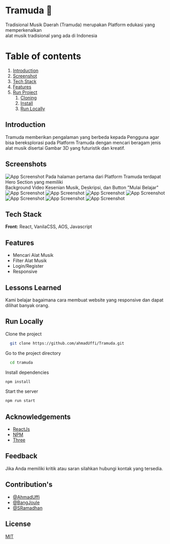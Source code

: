# Tramuda 🚀

Tradisional Musik Daerah (Tramuda) merupakan Platform edukasi yang memperkenalkan <br /> alat musik tradisional yang ada di Indonesia

# Table of contents

1. [Introduction](#Tntroduction)
2. [Screenshot](#Screenshots)
3. [Tech Stack](#tech)
4. [Features](#features)
5. [Run Project](#run)
   1. [Cloning](#clone)
   2. [Install](#install)
   3. [Run Locally](#running)

## Introduction

Tramuda memberikan pengalaman yang berbeda kepada Pengguna agar bisa bereksplorasi pada Platform Tramuda dengan mencari beragam jenis alat musik disertai Gambar 3D yang futuristik dan kreatif.

## Screenshots

![App Screenshot](https://i.ibb.co/YyRDxZY/Hero-Tramuda.png)
Pada halaman pertama dari Platform Tramuda terdapat Hero Section yang memiliki <br /> Background Video Kesenian Musik, Deskripsi, dan Button "Mulai Belajar"
![App Screenshot](https://i.ibb.co/ZJ70SVB/Beranda-Tramuda.png)
![App Screenshot](https://i.ibb.co/nb4P6BW/Beranda2-Tramuda.png)
![App Screenshot](https://i.ibb.co/55v1xDR/Akun-Tramuda.png)
![App Screenshot](https://i.ibb.co/kMp1DzS/Kontak-Tramuda.png)
![App Screenshot](https://i.ibb.co/FBKzzdB/Artikel-Tramuda.png)
![App Screenshot](https://i.ibb.co/rxMbSzr/Artikel-Button-Tramuda.png)
![App Screenshot](https://i.ibb.co/F4YtSkt/Video-Button-Tramuda.png)



## Tech Stack

**Front:** React, VanilaCSS, AOS, Javascript

## Features

- Mencari Alat Musik
- Filter Alat Musik
- Login/Register
- Responsive

## Lessons Learned

Kami belajar bagaimana cara membuat website yang responsive dan dapat dilihat banyak orang.

## Run Locally

Clone the project

```bash
  git clone https://github.com/ahmadUffi/Tramuda.git
```

Go to the project directory

```bash
  cd tramuda
```

Install dependencies

```bash
npm install
```

Start the server

```bash
npm run start
```

## Acknowledgements

- [ReactJs](https://react.dev/)
- [NPM](https://www.npmjs.com/)
- [Three](https://threejs.org/)

## Feedback

Jika Anda memiliki kritik atau saran silahkan hubungi kontak yang tersedia.

## Contribution's

- [@AhmadUffi](https://github.com/ahmadUffi)
- [@BangJoule](https://github.com/Bangjoule)
- [@SRamadhan](https://github.com/Kuroi-RE)

## License

[MIT](https://choosealicense.com/licenses/mit/)
